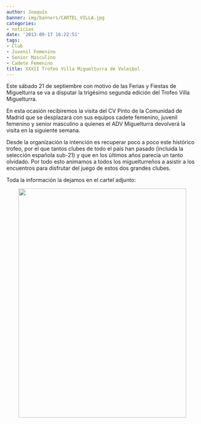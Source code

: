 ```yaml
---
author: Joaquín
banner: img/banners/CARTEL_VILLA.jpg
categories:
- noticias
date: '2013-09-17 16:22:51'
tags:
- Club
- Juvenil Femenino
- Senior Masculino
- Cadete Femenino
title: XXXII Trofeo Villa Miguelturra de Voleibol
---
```


Este sábado 21 de septiembre con motivo de las Ferias y Fiestas de Miguelturra se va a disputar la trigésimo segunda edición del Trofeo Villa Miguelturra.

En esta ocasión recibiremos la visita del CV Pinto de la Comunidad de Madrid que se desplazará con sus equipos cadete femenino, juvenil femenino y senior masculino a quienes el ADV Miguelturra devolverá la visita en la siguiente semana.

Desde la organización la intención es recuperar poco a poco este histórico trofeo, por el que tantos clubes de todo el país han pasado (incluida la selección española sub-21) y que en los últimos años parecía un tanto olvidado. Por todo esto animamos a todos los miguelturreños a asistir a los encuentros para disfrutar del juego de estos dos grandes clubes.

Toda la información la dejamos en el cartel adjunto:

<center><img src="http://www.advmiguelturra.org/img/banners/CARTEL_VILLA.jpg" height="600" width="440"/></center>

